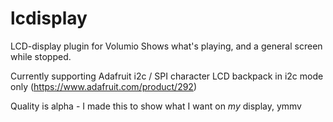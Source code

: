 # lcdisplay

LCD-display plugin for Volumio
Shows what's playing, and a general screen while stopped.

Currently supporting Adafruit i2c / SPI character LCD backpack in i2c mode only (https://www.adafruit.com/product/292)

Quality is alpha - I made this to show what I want on *my* display, ymmv
